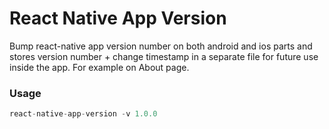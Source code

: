 # React Native App Version

Bump react-native app version number on both android and ios parts and stores version number + change
timestamp in a separate file for future use inside the app. For example on About page.

### Usage

``` js
react-native-app-version -v 1.0.0

```
